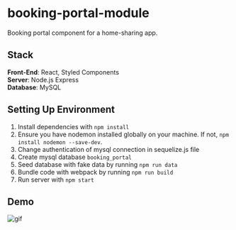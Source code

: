 # booking-portal-module
Booking portal component for a home-sharing app.

## Stack
**Front-End**: React, Styled Components<br />
**Server**: Node.js Express<br />
**Database**: MySQL<br />

## Setting Up Environment
1. Install dependencies with `npm install`
2. Ensure you have nodemon installed globally on your machine. If not, `npm install nodemon --save-dev`.
3. Change authentication of mysql connection in sequelize.js file
4. Create mysql database `booking_portal`
5. Seed database with fake data by running `npm run data`
6. Bundle code with webpack by running `npm run build`
7. Run server with `npm start`

## Demo
![gif](https://carebnb-gifs.s3-us-west-1.amazonaws.com/booking-module-gif.gif)
